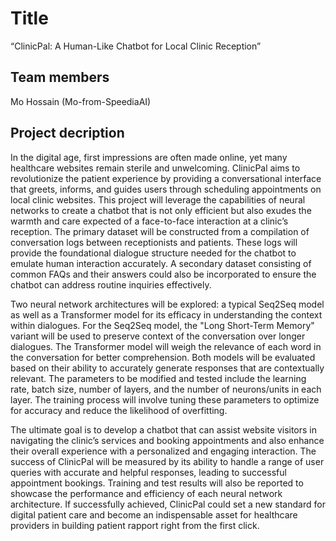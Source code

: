 # Title
“ClinicPal: A Human-Like Chatbot for Local Clinic Reception”

## Team members
Mo Hossain (Mo-from-SpeediaAI)

## Project decription
In the digital age, first impressions are often made online, yet many healthcare websites remain sterile and unwelcoming. ClinicPal aims to revolutionize the patient experience by providing a conversational interface that greets, informs, and guides users through scheduling appointments on local clinic websites. This project will leverage the capabilities of neural networks to create a chatbot that is not only efficient but also exudes the warmth and care expected of a face-to-face interaction at a clinic’s reception. The primary dataset will be constructed from a compilation of conversation logs between receptionists and patients. These logs will provide the foundational dialogue structure needed for the chatbot to emulate human interaction accurately. A secondary dataset consisting of common FAQs and their answers could also be incorporated to ensure the chatbot can address routine inquiries effectively.

Two neural network architectures will be explored: a typical Seq2Seq model as well as a Transformer model for its efficacy in understanding the context within dialogues. For the Seq2Seq model, the "Long Short-Term Memory" variant will be used to preserve context of the conversation over longer dialogues. The Transformer model will weigh the relevance of each word in the conversation for better comprehension. Both models will be evaluated based on their ability to accurately generate responses that are contextually relevant. The parameters to be modified and tested include the learning rate, batch size, number of layers, and the number of neurons/units in each layer. The training process will involve tuning these parameters to optimize for accuracy and reduce the likelihood of overfitting.

The ultimate goal is to develop a chatbot that can assist website visitors in navigating the clinic’s services and booking appointments and also enhance their overall experience with a personalized and engaging interaction. The success of ClinicPal will be measured by its ability to handle a range of user queries with accurate and helpful responses, leading to successful appointment bookings. Training and test results will also be reported to showcase the performance and efficiency of each neural network architecture. If successfully achieved, ClinicPal could set a new standard for digital patient care and become an indispensable asset for healthcare providers in building patient rapport right from the first click.
